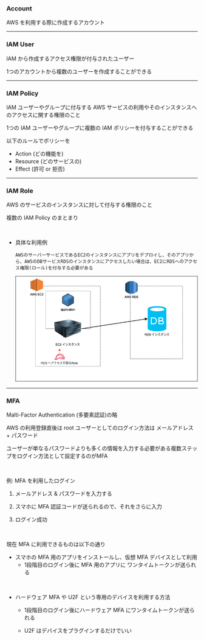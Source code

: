 ### Account

AWS を利用する際に作成するアカウント

---

### IAM User

IAM から作成するアクセス権限が付与されたユーザー

1つのアカウントから複数のユーザーを作成することができる

---

### IAM Policy

IAM ユーザーやグループに付与する AWS サービスの利用やそのインスタンスへのアクセスに関する権限のこと

1つの IAM ユーザーやグループに複数の IAM ポリシーを付与することができる

以下のルールでポリシーを
- Action (どの機能を)
- Resource (どのサービスの)
- Effect (許可 or 拒否)

---

### IAM Role

AWS のサービスのインスタンスに対して付与する権限のこと

複数の IAM Policy のまとまり

<br>

- 具体な利用例
    ```
    AWSのサーバーサービスであるEC2のインスタンスにアプリをデプロイし、そのアプリから、AWSのDBサービスRDSのインスタンスにアクセスしたい場合は、EC2にRDSへのアクセス権限(ロール)を付与する必要がある
    ```

    <img src="./img/IAM Role.png" />

---

<div id="mfa"></div>

### MFA

Malti-Factor Authentication (多要素認証)の略

AWS の利用登録直後は root ユーザーとしてのログイン方法は メールアドレス + パスワード

ユーザーが単なるパスワードよりも多くの情報を入力する必要がある複数ステップをログイン方法として設定するのがMFA

<br>

例: MFA を利用したログイン

1. メールアドレス & パスワードを入力する

2. スマホに MFA 認証コードが送られるので、それをさらに入力

3. ログイン成功

<br>

現在 MFA に利用できるものは以下の通り

- スマホの MFA 用のアプリをインストールし、仮想 MFA デバイスとして利用
    - 1段階目のログイン後に MFA 用のアプリに ワンタイムトークンが送られる

<br>

- ハードウェア MFA や U2F という専用のデバイスを利用する方法
    - 1段階目のログイン後にハードウェア MFA にワンタイムトークンが送られる

    - U2F はデバイスをプラグインするだけでいい
